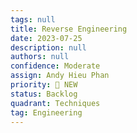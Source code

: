 ```yaml
---
tags: null
title: Reverse Engineering
date: 2023-07-25
description: null
authors: null
confidence: Moderate
assign: Andy Hieu Phan
priority: 🌟 NEW
status: Backlog
quadrant: Techniques
tag: Engineering
---
```


